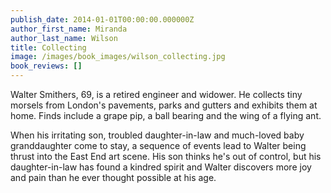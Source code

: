```yaml
---
publish_date: 2014-01-01T00:00:00.000000Z
author_first_name: Miranda
author_last_name: Wilson
title: Collecting
image: /images/book_images/wilson_collecting.jpg
book_reviews: []
---
```

Walter Smithers, 69, is a retired engineer and widower. He collects tiny morsels from London's pavements, parks and gutters and exhibits them at home. Finds include a grape pip, a ball bearing and the wing of a flying ant.

When his irritating son, troubled daughter-in-law and much-loved baby granddaughter come to stay, a sequence of events lead to Walter being thrust into the East End art scene. His son thinks he's out of control, but his daughter-in-law has found a kindred spirit and Walter discovers more joy and pain than he ever thought possible at his age.